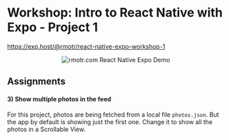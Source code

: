 # Workshop: Intro to React Native with Expo - Project 1

https://exp.host/@rmotr/react-native-expo-workshop-1

<p align='center'>
  <img
      src="https://media.giphy.com/media/l0Hlzh7zu2KyN4eiY/giphy.gif"
      alt="rmotr.com React Native Expo Demo" />
</p>

## Assignments

#### 3) Show multiple photos in the feed

For this project, photos are being fetched from a local file `photos.json`. But the app by default is showing just the first one. Change it to show all the photos in a Scrollable View.

